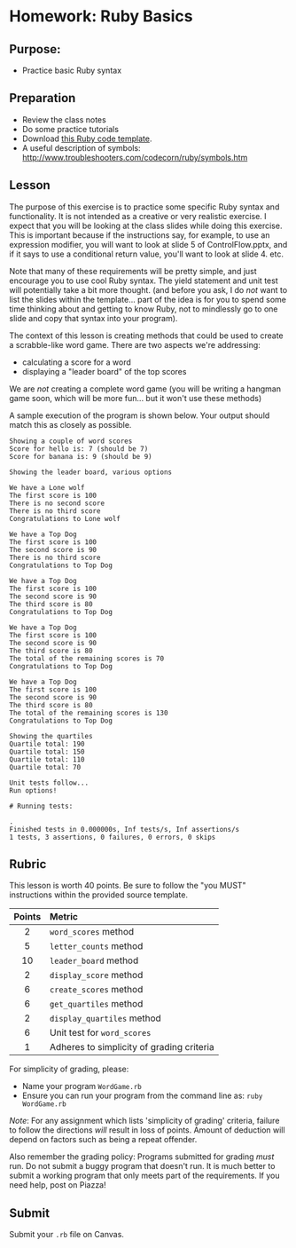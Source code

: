 Homework: Ruby Basics
=====================

Purpose:
--------

-   Practice basic Ruby syntax

Preparation
-----------

-   Review the class notes
-   Do some practice tutorials
-   Download [this Ruby code template](src/basic_word_game.rb).
-   A useful description of symbols:
    <http://www.troubleshooters.com/codecorn/ruby/symbols.htm>

Lesson
------

The purpose of this exercise is to practice some specific Ruby syntax
and functionality. It is not intended as a creative or very realistic
exercise. I expect that you will be looking at the class slides while
doing this exercise. This is important because if the instructions say,
for example, to use an expression modifier, you will want to look at
slide 5 of ControlFlow.pptx, and if it says to use a conditional return
value, you'll want to look at slide 4. etc.

Note that many of these requirements will be pretty simple, and just
encourage you to use cool Ruby syntax. The yield statement and unit test
will potentially take a bit more thought. (and before you ask, I do
*not* want to list the slides within the template... part of the idea is
for you to spend some time thinking about and getting to know Ruby, not
to mindlessly go to one slide and copy that syntax into your program).

The context of this lesson is creating methods that could be used to
create a scrabble-like word game. There are two aspects we're
addressing:

-   calculating a score for a word
-   displaying a "leader board" of the top scores

We are *not* creating a complete word game (you will be writing a
hangman game soon, which will be more fun... but it won't use these
methods)

A sample execution of the program is shown below. Your output should
match this as closely as possible.

```
Showing a couple of word scores
Score for hello is: 7 (should be 7)
Score for banana is: 9 (should be 9)

Showing the leader board, various options

We have a Lone wolf
The first score is 100
There is no second score
There is no third score
Congratulations to Lone wolf

We have a Top Dog
The first score is 100
The second score is 90
There is no third score
Congratulations to Top Dog

We have a Top Dog
The first score is 100
The second score is 90
The third score is 80
Congratulations to Top Dog

We have a Top Dog
The first score is 100
The second score is 90
The third score is 80
The total of the remaining scores is 70
Congratulations to Top Dog

We have a Top Dog
The first score is 100
The second score is 90
The third score is 80
The total of the remaining scores is 130
Congratulations to Top Dog

Showing the quartiles
Quartile total: 190
Quartile total: 150
Quartile total: 110
Quartile total: 70

Unit tests follow...
Run options!

# Running tests:

.
Finished tests in 0.000000s, Inf tests/s, Inf assertions/s
1 tests, 3 assertions, 0 failures, 0 errors, 0 skips
```

Rubric
------

This lesson is worth 40 points. Be sure to follow the "you MUST"
instructions within the provided source template.

Points | Metric
:----: | :-----
2      | `word_scores` method
5      | `letter_counts` method
10     | `leader_board` method
2      | `display_score` method
6      | `create_scores` method
6      | `get_quartiles` method
2      | `display_quartiles` method
6      | Unit test for `word_scores`
1      | Adheres to simplicity of grading criteria

For simplicity of grading, please:

-   Name your program `WordGame.rb`
-   Ensure you can run your program from the command line as: `ruby WordGame.rb`

*Note*: For any assignment which lists 'simplicity of grading' criteria,
failure to follow the directions *will* result in loss of points. Amount
of deduction will depend on factors such as being a repeat offender.

Also remember the grading policy: Programs submitted for grading *must*
run. Do not submit a buggy program that doesn't run. It is much better
to submit a working program that only meets part of the requirements. If
you need help, post on Piazza!

Submit
------

Submit your `.rb` file on Canvas.
